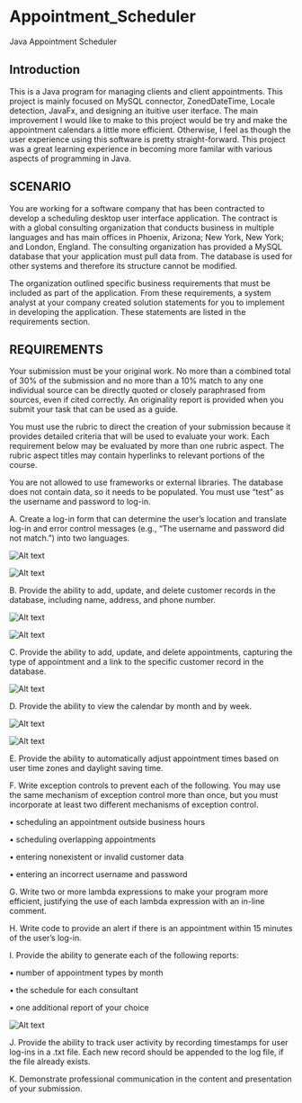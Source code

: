 # Appointment_Scheduler
Java Appointment Scheduler


## Introduction
This is a Java program for managing clients and client appointments. This project is mainly focused on MySQL connector, ZonedDateTime, Locale detection, JavaFx, and designing an ituitive user iterface. The main improvement I would like to make to this project would be try and make the appointment calendars a little more efficient. Otherwise, I feel as though the user experience using this software is pretty straight-forward. This project was a great learning experience in becoming more familar with various aspects of programming in Java.



## SCENARIO
You are working for a software company that has been contracted to develop a scheduling desktop user interface application. The contract is with a global consulting organization that conducts business in multiple languages and has main offices in Phoenix, Arizona; New York, New York; and London, England. The consulting organization has provided a MySQL database that your application must pull data from. The database is used for other systems and therefore its structure cannot be modified.



The organization outlined specific business requirements that must be included as part of the application. From these requirements, a system analyst at your company created solution statements for you to implement in developing the application. These statements are listed in the requirements section.

## REQUIREMENTS
Your submission must be your original work. No more than a combined total of 30% of the submission and no more than a 10% match to any one individual source can be directly quoted or closely paraphrased from sources, even if cited correctly. An originality report is provided when you submit your task that can be used as a guide.



You must use the rubric to direct the creation of your submission because it provides detailed criteria that will be used to evaluate your work. Each requirement below may be evaluated by more than one rubric aspect. The rubric aspect titles may contain hyperlinks to relevant portions of the course.

 

You are not allowed to use frameworks or external libraries. The database does not contain data, so it needs to be populated. You must use “test” as the username and password to log-in.



A.   Create a log-in form that can determine the user’s location and translate log-in and error control messages (e.g., “The username and password did not match.”) into two languages.


![Alt text](Appointment_Scheduler_Screenshots/Login.JPG?raw=true "Login")

![Alt text](Appointment_Scheduler_Screenshots/Main_Menu.JPG?raw=true "Main")



B.   Provide the ability to add, update, and delete customer records in the database, including name, address, and phone number.


![Alt text](Appointment_Scheduler_Screenshots/Customer.JPG?raw=true "Customer")

![Alt text](Appointment_Scheduler_Screenshots/Add_Customer.JPG?raw=true "Add Customer")
 

C.   Provide the ability to add, update, and delete appointments, capturing the type of appointment and a link to the specific customer record in the database.

![Alt text](Appointment_Scheduler_Screenshots/Add_Appointment.JPG?raw=true "Add Appointment")


D.   Provide the ability to view the calendar by month and by week.

![Alt text](Appointment_Scheduler_Screenshots/Montly_Calendar.JPG?raw=true "Monthly Calendar")

![Alt text](Appointment_Scheduler_Screenshots/Weekly_Calendar.JPG?raw=true "Weekly Calendar")
 

E.    Provide the ability to automatically adjust appointment times based on user time zones and daylight saving time.

 

F.   Write exception controls to prevent each of the following. You may use the same mechanism of exception control more than once, but you must incorporate at least  two different mechanisms of exception control.

•   scheduling an appointment outside business hours

•   scheduling overlapping appointments

•   entering nonexistent or invalid customer data

•   entering an incorrect username and password



G.  Write two or more lambda expressions to make your program more efficient, justifying the use of each lambda expression with an in-line comment.
 

H.   Write code to provide an alert if there is an appointment within 15 minutes of the user’s log-in.



I.   Provide the ability to generate each  of the following reports:

•   number of appointment types by month

•   the schedule for each consultant

•   one additional report of your choice

![Alt text](Appointment_Scheduler_Screenshots/Reports.JPG?raw=true "Reports")



J.   Provide the ability to track user activity by recording timestamps for user log-ins in a .txt file. Each new record should be appended to the log file, if the file already exists.



K. Demonstrate professional communication in the content and presentation of your submission.
